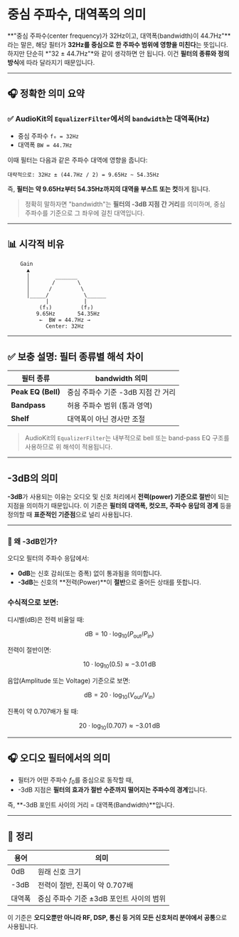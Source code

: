 # 중심 주파수, 대역폭의 의미

\*\*"중심 주파수(center frequency)가 32Hz이고, 대역폭(bandwidth)이 44.7Hz"\*\*라는 말은, 해당 필터가 **32Hz를 중심으로 한 주파수 범위에 영향을 미친다**는 뜻입니다.
하지만 단순히 \*"32 ± 44.7Hz"\*와 같이 생각하면 안 됩니다. 이건 **필터의 종류와 정의 방식**에 따라 달라지기 때문입니다.

---

## 🎧 정확한 의미 요약

### ✅ AudioKit의 `EqualizerFilter`에서의 `bandwidth`는 **대역폭(Hz)**

* 중심 주파수 `f₀ = 32Hz`
* 대역폭 `BW = 44.7Hz`

이때 필터는 다음과 같은 주파수 대역에 영향을 줍니다:

```
대략적으로: 32Hz ± (44.7Hz / 2) = 9.65Hz ~ 54.35Hz
```

즉, **필터는 약 9.65Hz부터 54.35Hz까지의 대역을 부스트 또는 컷**하게 됩니다.

> 정확히 말하자면 "bandwidth"는 **필터의 -3dB 지점 간 거리**를 의미하며, 중심 주파수를 기준으로 그 좌우에 걸친 대역입니다.

---

## 📊 시각적 비유

```
    Gain
      ▲
      │        _______
      │       /       \
      │      /         \
      │_____/           \______
            |           |
          (f₁)         (f₂)
         9.65Hz       54.35Hz
          ←  BW = 44.7Hz →
            Center: 32Hz
```

---

## ✅ 보충 설명: 필터 종류별 해석 차이

| 필터 종류              | bandwidth 의미           |
| ------------------ | ---------------------- |
| **Peak EQ (Bell)** | 중심 주파수 기준 -3dB 지점 간 거리 |
| **Bandpass**       | 허용 주파수 범위 (통과 영역)      |
| **Shelf**          | 대역폭이 아닌 경사만 조절         |

> AudioKit의 `EqualizerFilter`는 내부적으로 bell 또는 band-pass EQ 구조를 사용하므로 위 해석이 적용됩니다.

---

## -3dB의 의미

**-3dB**가 사용되는 이유는 오디오 및 신호 처리에서 **전력(power) 기준으로 절반**이 되는 지점을 의미하기 때문입니다. 이 기준은 **필터의 대역폭, 컷오프, 주파수 응답의 경계** 등을 정의할 때 **표준적인 기준점**으로 널리 사용됩니다.

---

### 📐 왜 -3dB인가?

오디오 필터의 주파수 응답에서:

* **0dB**는 신호 감쇠(또는 증폭) 없이 통과됨을 의미합니다.
* **-3dB**는 신호의 \*\*전력(Power)\*\*이 **절반**으로 줄어든 상태를 뜻합니다.

### 수식적으로 보면:

디시벨(dB)은 전력 비율일 때:

$$
\text{dB} = 10 \cdot \log_{10}(P_{\text{out}} / P_{\text{in}})
$$

전력이 절반이면:

$$
10 \cdot \log_{10}(0.5) ≈ -3.01 \, \text{dB}
$$

음압(Amplitude 또는 Voltage) 기준으로 보면:

$$
\text{dB} = 20 \cdot \log_{10}(V_{\text{out}} / V_{\text{in}})
$$

진폭이 약 0.707배가 될 때:

$$
20 \cdot \log_{10}(0.707) ≈ -3.01 \, \text{dB}
$$

---

## 🎧 오디오 필터에서의 의미

* 필터가 어떤 주파수 $f_0$를 중심으로 동작할 때,
* -3dB 지점은 **필터의 효과가 절반 수준까지 떨어지는 주파수의 경계**입니다.

즉, \*\*-3dB 포인트 사이의 거리 = 대역폭(Bandwidth)\*\*입니다.

---

## 📌 정리

| 용어   | 의미                        |
| ---- | ------------------------- |
| 0dB  | 원래 신호 크기                  |
| -3dB | 전력이 절반, 진폭이 약 0.707배      |
| 대역폭  | 중심 주파수 기준 ±3dB 포인트 사이의 범위 |

이 기준은 **오디오뿐만 아니라 RF, DSP, 통신 등 거의 모든 신호처리 분야에서 공통**으로 사용됩니다.
